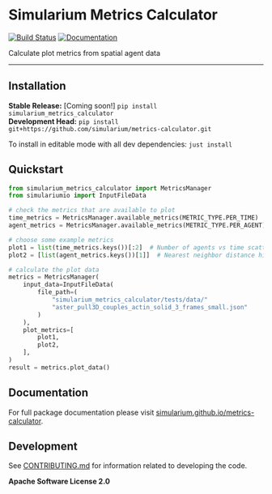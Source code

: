 # Simularium Metrics Calculator

[![Build Status](https://github.com/simularium/metrics-calculator/workflows/CI/badge.svg)](https://github.com/simularium/metrics-calculator/actions)
[![Documentation](https://github.com/simularium/metrics-calculator/workflows/Documentation/badge.svg)](https://simularium.github.io/metrics-calculator)

Calculate plot metrics from spatial agent data

---

## Installation

**Stable Release:** [Coming soon!] `pip install simularium_metrics_calculator`<br>
**Development Head:** `pip install git+https://github.com/simularium/metrics-calculator.git`

To install in editable mode with all dev dependencies: `just install`

## Quickstart

```python
from simularium_metrics_calculator import MetricsManager
from simulariumio import InputFileData

# check the metrics that are available to plot
time_metrics = MetricsManager.available_metrics(METRIC_TYPE.PER_TIME)
agent_metrics = MetricsManager.available_metrics(METRIC_TYPE.PER_AGENT)

# choose some example metrics
plot1 = list(time_metrics.keys())[:2]  # Number of agents vs time scatterplot
plot2 = [list(agent_metrics.keys())[1]]  # Nearest neighbor distance histogram

# calculate the plot data
metrics = MetricsManager(
    input_data=InputFileData(
        file_path=(
            "simularium_metrics_calculator/tests/data/"
            "aster_pull3D_couples_actin_solid_3_frames_small.json"
        )
    ),
    plot_metrics=[
        plot1,
        plot2,
    ],
)
result = metrics.plot_data()
```

## Documentation

For full package documentation please visit [simularium.github.io/metrics-calculator](https://simularium.github.io/metrics-calculator).

## Development

See [CONTRIBUTING.md](CONTRIBUTING.md) for information related to developing the code.

**Apache Software License 2.0**
